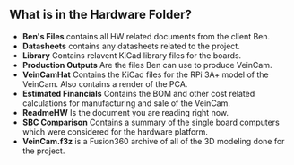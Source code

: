 ## What is in the Hardware Folder?

* **Ben's Files** contains all HW related documents from the client Ben. 
* **Datasheets** contains any datasheets related to the project. 
* **Library** Contains relavent KiCad library files for the boards. 
* **Production Outputs** Are the files Ben can use to produce VeinCam.
* **VeinCamHat** Contains the KiCad files for the RPi 3A+ model of the VeinCam. Also contains a render of the PCA. 
* **Estimated Financials** Contains the BOM and other cost related calculations for manufacturing and sale of the VeinCam. 
* **ReadmeHW** Is the document you are reading right now.
* **SBC Comparison** Contains a summary of the single board computers which were considered for the hardware platform. 
* **VeinCam.f3z** is a Fusion360 archive of all of the 3D modeling done for the project. 